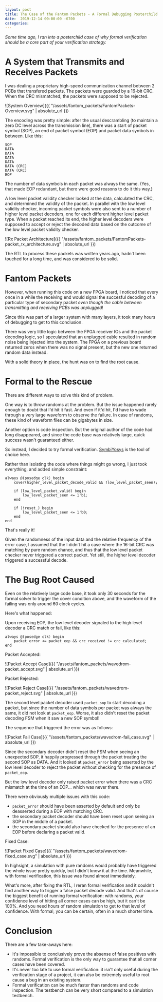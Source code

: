 ```yaml
---
layout: post
title: The Case of the Fantom Packets - A Formal Debugging Posterchild
date:  2019-12-14 00:00:00 -0700
categories:
---
```


*Some time ago, I ran into a posterchild case of why formal verification should be
a core part of your verification strategy.*

# A System that Transmits and Receives Packets

I was dealing a proprietary high-speed communication channel between 2 PCBs that transfered
packets. The packets were guarded by a 16-bit CRC. When the CRC mismatched, the packets were 
supposed to be rejected.

![System Overview]({{ "/assets/fantom_packets/FantomPackets-Overview.svg" | absolute_url }})

The encoding was pretty simple: after the usual descrambling (to maintain a zero DC level across
the transmission line), there was a start of packet symbol (SOP), an end of packet symbol (EOP)
and packet data symbols in between. Like this:

```
SOP
DATA
DATA
DATA
DATA
DATA (CRC)
DATA (CRC)
EOP
```

The number of data symbols in each packet was always the same. (Yes, that made EOP redundant,
but there were good reasons to do it this way.)

A low level packet validity checker looked at the data, calculated the CRC, and determined
the validity of the packet. In parallel with the low level validity checker, incoming packet
symbols were also sent to a number of higher level packet decoders, one for each different higher
level packet type. When a packet reached its end, the higher level decoders were supposed to
accept or reject the decoded data based on the outcome of the low level packet validity checker.

![Rx Packet Architecture]({{ "/assets/fantom_packets/FantomPackets-packet_rx_architecture.svg" | absolute_url }})

The RTL to process these packets was written years ago, hadn't been touched for a long
time, and was considered to be solid.

# Fantom Packets

However, when running this code on a new FPGA board, I noticed that every once in a while
the receiving end would signal the succesful decoding of a particular type of secondary packet *even
though the cable between transmitting and receiving PCBs was unplugged*!

Since this was part of a larger system with many layers, it took many hours of debugging to get
to this conclusion.

There was very little logic between the FPGA receiver IOs and the packet decoding logic, so I
speculated that an unplugged cable resulted in random noise being injected into the system.
The FPGA on a previous board returned zeros when there was no signal present, but the new
one returned random data instead.

With a solid theory in place, the hunt was on to find the root cause.

# Formal to the Rescue

There are different ways to solve this kind of problem.

One way is to throw randoms at the problem. But the issue happened rarely enough to doubt that 
I'd hit it fast. And even if it'd hit, I'd have to wade through a very large waveform to 
observe the failure. In case of randoms, these kind of waveform files can be gigabytes in size.

Another option is code inspection. But the original author of the code had long disappeared, and 
since the code base was relatively large, quick success wasn't guaranteed either.

So instead, I decided to try formal verification. [SymbiYosys](https://symbiyosys.readthedocs.io/en/latest/) 
is the tool of choice here. 

Rather than isolating the code where things might go wrong, I just took everything, and added simple
constraint:

```
always @(posedge clk) begin
    cover(higher_level_packet_decode_valid && !low_level_packet_seen);

    if (low_level_packet_valid) begin
        low_level_packet_seen <= 1'b1;
    end

    if (!reset_) begin
        low_level_packet_seen <= 1'b0;
    end
end
```

That's really it!

Given the randomness of the input data and the relative frequency of the error case, I assumed that
the I didn't hit a case where the 16-bit CRC was matching by pure random chance, and thus that
the low level packet checker never triggered a correct packet. Yet still, the higher level decoder
triggered a successful decode.

# The Bug Root Caused

Even on the relatively large code base, it took only 30 seconds for the formal solver to trigger the cover
condition above, and the waveform of the failing was only around 60 clock cycles.

Here's what happened:

Upon receiving EOP, the low level decoder signaled to the high level decoder a CRC match or fail, like this:

```
always @(posedge clk) begin
    packet_error <= packet_eop && crc_received != crc_calculated;
end
```

Packet Accepted:

![Packet Accept Case]({{ "/assets/fantom_packets/wavedrom-packet_accept.svg" | absolute_url }})

Packet Rejected:

![Packet Reject Case]({{ "/assets/fantom_packets/wavedrom-packet_reject.svg" | absolute_url }})


The second level packet decoder used `packet_sop` to start decoding a packet, but since
the number of data symbols per packet was always the same, it did not look at `packet_eop`. Worse,
it also didn't reset the packet decoding FSM when it saw a new SOP symbol!

The sequence that triggered the error was as follows:

![Packet Fail Case]({{ "/assets/fantom_packets/wavedrom-fail_case.svg" | absolute_url }})

Since the secondary decoder didn't reset the FSM when seeing an unexpected SOP, it happily progressed
through the packet treating the second SOP as DATA. And it looked at `packet_error` being asserted
by the low level decoder to reject the packet without checking for the presence of `packet_eop`.

But the low level decoder only raised packet error when there was a CRC mismatch at the time of an EOP...
which was never there.

There were obviously multiple issues with this code:

* `packet_error` should have been asserted by default and only be deasserted during a EOP with matching CRC.
* the secondary packet decoder should have been reset upon seeing an SOP in the middle of a packet.
* the secondary packet should also have checked for the presence of an EOP before declaring a packet valid.

Fixed Case:

![Packet Fixed Case]({{ "/assets/fantom_packets/wavedrom-fixed_case.svg" | absolute_url }})

In highsight, a simulation with pure randoms would probably have triggered the whole issue pretty
quickly, but I didn't know it at the time. Meanwhile, with formal verification, this issue was
found almost immediately.

What's more, after fixing the RTL, I reran formal verification and it couldn't find another way to trigger
a false packet decode valid. And that's of course the biggest benefit of running formal verification: with
randoms, your confidence level of hitting all corner cases can be high, but it can't be 100%. And you need
hours of random simulation to get to that level of confidence.  With formal, you can be certain, often
in a much shorter time.

# Conclusion

There are a few take-aways here:

* It's impossible to conclusively prove the absense of false positives with randoms. Formal verification
  is the only way to guarantee that all corner cases have been covered.
* It's never too late to use formal verification: it isn't only useful during the verification stage of 
  a project, it can also be extremely useful to root cause a bug in an existing system.
* Formal verification can be much faster than randoms and code inspection. The testbench can be very
  short compared to a simulation testbench.


